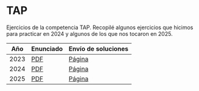 # TAP
Ejercicios de la competencia TAP.
Recopilé algunos ejercicios que hicimos para practicar en 2024 y algunos de los que nos tocaron en 2025.

| Año  | Enunciado                                                                                                    | Envío de soluciones                                |
|------|--------------------------------------------------------------------------------------------------------------|---------------------------------------------------|
| 2023 | [PDF](https://codeforces.com/gym/104603/attachments/download/22130/TAP_2023_es.pdf)                         | [Página](https://codeforces.com/gym/104603)       |
| 2024 | [PDF](https://codeforces.com/gym/105321/attachments/download/26905/tap_2024.pdf)                            | [Página](https://codeforces.com/gym/105321)       |
| 2025 | [PDF](https://drive.google.com/file/d/1gC43AVImS7k1cK9w2k15eG7ewcUXcxbv/view)                               | [Página](https://codeforces.com/gym/106054)       |
